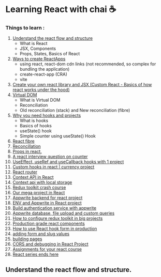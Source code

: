 # Learning React with chai ☕

### Things to learn : 
1. [Understand the react flow and structure](https://github.com/NayanSayaji/learning-react-with-chai/blob/main/basics%20of%20react%20/Understanding%20React%20Flow%20and%20Structure.md)
    - What is React
    - JSX, Components
    - Props, States, Basics of React
2. [Ways to create ReactApps](https://github.com/NayanSayaji/learning-react-with-chai/blob/main/basics%20of%20react%20/Ways%20to%20create%20ReactApps.md)
    - using react, react-dom cdn links (not recommended, so complex for bundling the application)
    - create-react-app (CRA)
    - vite
3. [Create your own react library and JSX (Custom React - Basics of how react works under the hood)]()
4. [Virtual DOM](https://github.com/NayanSayaji/learning-react-with-chai/blob/main/basics%20of%20react%20/virtual%20dom.md)
    - What is Virtual DOM
    - Reconciliation
    - Old reconciliation (stack) and New reconciliation (fibre)
5. [Why you need hooks and projects]()
    - What is hooks
    - Basics of hooks
    - useState() hook
    - Simple counter using useState() Hook
6. [React fibre]()
7. [Reconcillation]()
8. [Props in react.]()
9. [A react interview question on counter]()
10. [UseEffect, useRef and useCallback hooks with 1 project]()
11. [Custom hooks in react | currency project]()
12. [React router ]()
13. [Context API in React]()
14. [Context api with local storage]()
15. [Redux toolkit crash course]()
16. [Our mega project in React]()
17. [Appwrite backend for react project]()
18. [ENV and Appwrite in React project]()
19. [Build authentication service with appwrite]()
20. [Appwrite database, file upload and custom queries]()
21. [How to configure redux toolkit in big projects]()
22. [Production grade react components]()
23. [How to use React hook form in production]()
24. [adding form and slug values]()
25. [building pages]()
26. [CORS and debugging in React Project]()
27. [Assignments for your react course]()
28. [React series ends here]()


## Understand the react flow and structure.
